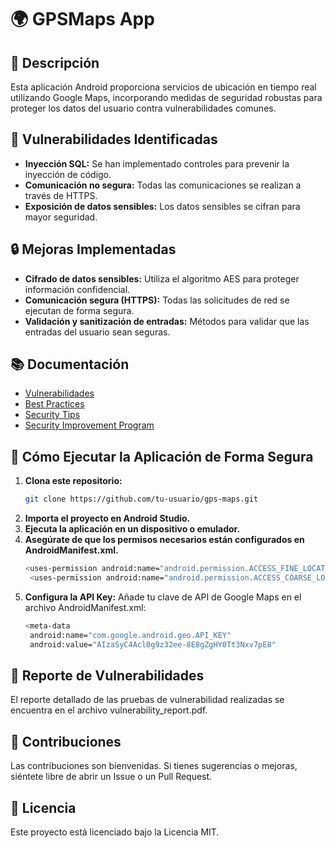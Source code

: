 # 🌍 GPSMaps App

## 📖 Descripción
Esta aplicación Android proporciona servicios de ubicación en tiempo real utilizando Google Maps, incorporando medidas de seguridad robustas para proteger los datos del usuario contra vulnerabilidades comunes.

## 🚨 Vulnerabilidades Identificadas
- **Inyección SQL:** Se han implementado controles para prevenir la inyección de código.
- **Comunicación no segura:** Todas las comunicaciones se realizan a través de HTTPS.
- **Exposición de datos sensibles:** Los datos sensibles se cifran para mayor seguridad.

## 🔒 Mejoras Implementadas
- **Cifrado de datos sensibles:** Utiliza el algoritmo AES para proteger información confidencial.
- **Comunicación segura (HTTPS):** Todas las solicitudes de red se ejecutan de forma segura.
- **Validación y sanitización de entradas:** Métodos para validar que las entradas del usuario sean seguras.

## 📚 Documentación
- [Vulnerabilidades](vulnerabilities_report.pdf)
- [Best Practices](BestPractices.md)
- [Security Tips](SecurityTips.md)
- [Security Improvement Program](SecurityImprovementProgram.md)

## 🚀 Cómo Ejecutar la Aplicación de Forma Segura
1. **Clona este repositorio:**
   ```bash
   git clone https://github.com/tu-usuario/gps-maps.git
2. **Importa el proyecto en Android Studio.**
3. **Ejecuta la aplicación en un dispositivo o emulador.**
4. **Asegúrate de que los permisos necesarios están configurados en AndroidManifest.xml.**
   ```bash
   <uses-permission android:name="android.permission.ACCESS_FINE_LOCATION" />
    <uses-permission android:name="android.permission.ACCESS_COARSE_LOCATION" />
5. **Configura la API Key:**
   Añade tu clave de API de Google Maps en el archivo AndroidManifest.xml:
   ```bash
   <meta-data
    android:name="com.google.android.geo.API_KEY"
    android:value="AIzaSyC4Acl0g9z32ee-8E8gZgHY0Tt3Nxv7pE8"
   
## 📝 Reporte de Vulnerabilidades
El reporte detallado de las pruebas de vulnerabilidad realizadas se encuentra en el archivo vulnerability_report.pdf.

## 👥 Contribuciones
Las contribuciones son bienvenidas. Si tienes sugerencias o mejoras, siéntete libre de abrir un Issue o un Pull Request.

## 📄 Licencia
Este proyecto está licenciado bajo la Licencia MIT.
